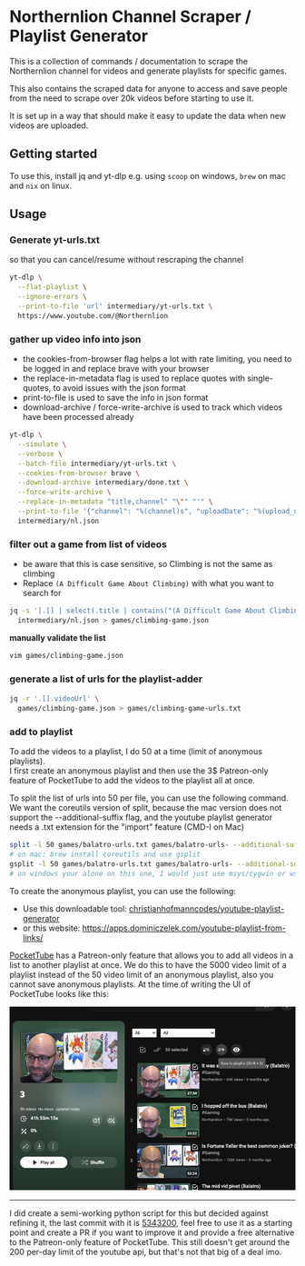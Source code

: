 # Northernlion Channel Scraper / Playlist Generator
This is a collection of commands / documentation to scrape the Northernlion channel for videos and generate playlists for specific games.

This also contains the scraped data for anyone to access and save people from the need to scrape over 20k videos before starting to use it. 

It is set up in a way that should make it easy to update the data when new videos are uploaded.

## Getting started
To use this, install jq and yt-dlp e.g. using `scoop` on windows, `brew` on mac and `nix` on linux.  

## Usage

### Generate yt-urls.txt
so that you can cancel/resume without rescraping the channel
```bash
yt-dlp \
  --flat-playlist \
  --ignore-errors \
  --print-to-file 'url' intermediary/yt-urls.txt \
  https://www.youtube.com/@Northernlion
```


### gather up video info into json
- the cookies-from-browser flag helps a lot with rate limiting, you need to be logged in and replace brave with your browser
- the replace-in-metadata flag is used to replace quotes with single-quotes, to avoid issues with the json format
- print-to-file is used to save the info in json format
- download-archive / force-write-archive is used to track which videos have been processed already
```bash
yt-dlp \
  --simulate \
  --verbose \
  --batch-file intermediary/yt-urls.txt \
  --cookies-from-browser brave \
  --download-archive intermediary/done.txt \
  --force-write-archive \
  --replace-in-metadata "title,channel" "\"" "'" \
  --print-to-file '{"channel": "%(channel)s", "uploadDate": "%(upload_date)sT%(epoch-3600>%H%M%S)s", "videoUrl": "%(webpage_url)s", "title": "%(title)s"}' \
  intermediary/nl.json
```

### filter out a game from list of videos 
- be aware that this is case sensitive, so Climbing is not the same as climbing
- Replace `(A Difficult Game About Climbing)` with what you want to search for
```bash
jq -s '[.[] | select(.title | contains("(A Difficult Game About Climbing)"))] | sort_by(.uploadDate)' \
  intermediary/nl.json > games/climbing-game.json
```
**manually validate the list**
```bash
vim games/climbing-game.json
```

### generate a list of urls for the playlist-adder
```bash
jq -r '.[].videoUrl' \
  games/climbing-game.json > games/climbing-game-urls.txt
```
### add to playlist

To add the videos to a playlist, I do 50 at a time (limit of anonymous playlists).  
I first create an anonymous playlist and then use the 3$ Patreon-only feature of PocketTube to add the videos to the playlist all at once.

To split the list of urls into 50 per file, you can use the following command. We want the coreutils version of split, because the mac version does not support the --additional-suffix flag, and the youtube playlist generator needs a .txt extension for the "import" feature (CMD-I on Mac)
```bash
split -l 50 games/balatro-urls.txt games/balatro-urls- --additional-suffix=.txt
# on mac: brew install coreutils and use gsplit
gsplit -l 50 games/balatro-urls.txt games/balatro-urls- --additional-suffix=.txt
# on windows your alone on this one, I would just use msys/cygwin or wsl instead of fighting with powershell, but you do you)
```

To create the anonymous playlist, you can use the following:
- Use this downloadable tool: [christianhofmanncodes/youtube-playlist-generator](https://github.com/christianhofmanncodes/youtube-playlist-generator)
- or this website: https://apps.dominiczelek.com/youtube-playlist-from-links/

[PocketTube](https://pockettube.io/) has a Patreon-only feature that allows you to add all videos in a list to another playlist at once. We do this to have the 5000 video limit of a playlist instead of the 50 video limit of an anonymous playlist, also you cannot save anonymous playlists.
At the time of writing the UI of PocketTube looks like this:

![add-to-playlist](add-to-playlist.png)

--- 
I did create a semi-working python script for this but decided against refining it, the last commit with it is [5343200](https://github.com/Alistair1231/NL-Video-Overview/commit/5343200dc2ee1542d06d4fcda916b62c2f607aa4), feel free to use it as a starting point and create a PR if you want to improve it and provide a free alternative to the Patreon-only feature of PocketTube. This still doesn't get around the 200 per-day limit of the youtube api, but that's not that big of a deal imo.
